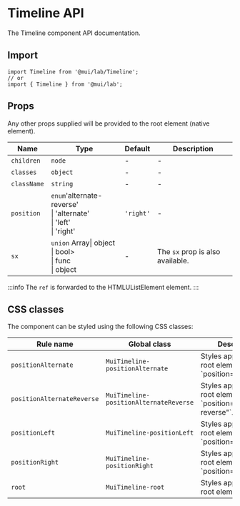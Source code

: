 # Timeline API

The Timeline component API documentation.

## Import

```
import Timeline from '@mui/lab/Timeline';
// or
import { Timeline } from '@mui/lab';
```

## Props

Any other props supplied will be provided to the root element (native element).

| Name | Type | Default | Description |
| --- | --- | --- | --- |
| `children` | `node` | - | - |
| `classes` | `object` | - | - |
| `className` | `string` | - | - |
| `position` | `enum`'alternate-reverse'<br>\| 'alternate'<br>\| 'left'<br>\| 'right' | `'right'` | - |
| `sx` | `union` Array\| object<br>\| bool><br>\| func<br>\| object | - | The `sx` prop is also available. |

:::info
The `ref` is forwarded to the HTMLUListElement element.
:::

## CSS classes

The component can be styled using the following CSS classes:

| Rule name | Global class | Description |
| --- | --- | --- |
| `positionAlternate` | `MuiTimeline-positionAlternate` | Styles applied to the root element if \`position="alternate"\`. |
| `positionAlternateReverse` | `MuiTimeline-positionAlternateReverse` | Styles applied to the root element if \`position="alternate-reverse"\`. |
| `positionLeft` | `MuiTimeline-positionLeft` | Styles applied to the root element if \`position="left"\`. |
| `positionRight` | `MuiTimeline-positionRight` | Styles applied to the root element if \`position="right"\`. |
| `root` | `MuiTimeline-root` | Styles applied to the root element. |